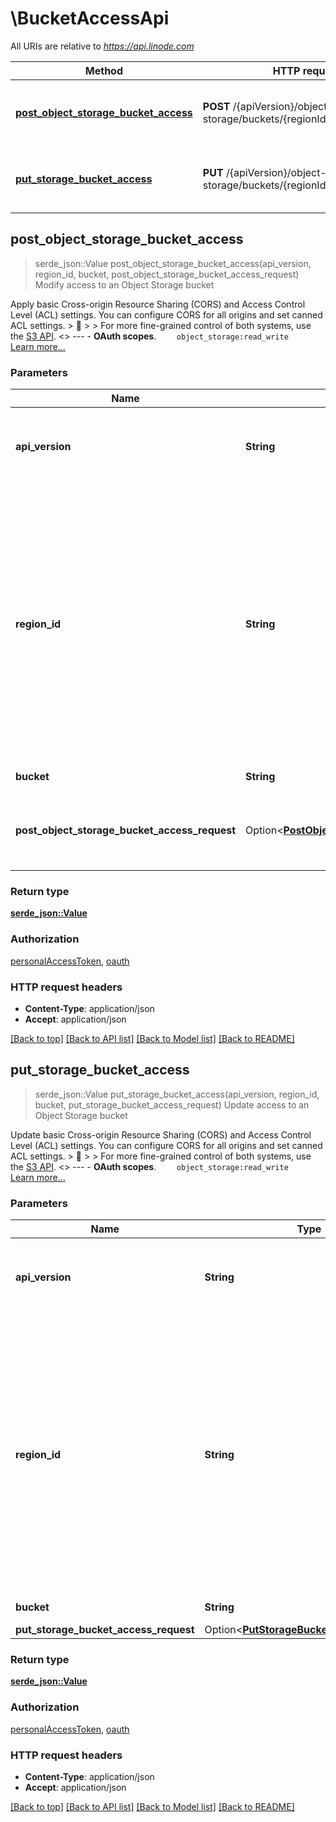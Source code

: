 # \BucketAccessApi

All URIs are relative to *https://api.linode.com*

Method | HTTP request | Description
------------- | ------------- | -------------
[**post_object_storage_bucket_access**](BucketAccessApi.md#post_object_storage_bucket_access) | **POST** /{apiVersion}/object-storage/buckets/{regionId}/{bucket}/access | Modify access to an Object Storage bucket
[**put_storage_bucket_access**](BucketAccessApi.md#put_storage_bucket_access) | **PUT** /{apiVersion}/object-storage/buckets/{regionId}/{bucket}/access | Update access to an Object Storage bucket



## post_object_storage_bucket_access

> serde_json::Value post_object_storage_bucket_access(api_version, region_id, bucket, post_object_storage_bucket_access_request)
Modify access to an Object Storage bucket

Apply basic Cross-origin Resource Sharing (CORS) and Access Control Level (ACL) settings. You can configure CORS for all origins and set canned ACL settings.  > 📘 > > For more fine-grained control of both systems, use the [S3 API](https://docs.ceph.com/en/latest/radosgw/s3/bucketops/#put-bucket-acl).   <<LB>>  ---   - __OAuth scopes__.      ```     object_storage:read_write     ```      [Learn more...](https://techdocs.akamai.com/linode-api/reference/get-started#oauth)

### Parameters


Name | Type | Description  | Required | Notes
------------- | ------------- | ------------- | ------------- | -------------
**api_version** | **String** | __Enum__ Call either the `v4` URL, or `v4beta` for operations still in Beta. | [required] |
**region_id** | **String** | Identifies a region where this bucket lives.  > 📘 > > You can use a `clusterId` in place of `regionId` in requests for buckets that you created using the legacy version of the API. Run [List clusters](https://techdocs.akamai.com/linode-api/reference/get-object-storage-clusters) to see each cluster `id`. | [required] |
**bucket** | **String** | The bucket name. | [required] |
**post_object_storage_bucket_access_request** | Option<[**PostObjectStorageBucketAccessRequest**](PostObjectStorageBucketAccessRequest.md)> | The changes to make to the bucket's access controls. |  |

### Return type

[**serde_json::Value**](serde_json::Value.md)

### Authorization

[personalAccessToken](../README.md#personalAccessToken), [oauth](../README.md#oauth)

### HTTP request headers

- **Content-Type**: application/json
- **Accept**: application/json

[[Back to top]](#) [[Back to API list]](../README.md#documentation-for-api-endpoints) [[Back to Model list]](../README.md#documentation-for-models) [[Back to README]](../README.md)


## put_storage_bucket_access

> serde_json::Value put_storage_bucket_access(api_version, region_id, bucket, put_storage_bucket_access_request)
Update access to an Object Storage bucket

Update basic Cross-origin Resource Sharing (CORS) and Access Control Level (ACL) settings. You can configure CORS for all origins and set canned ACL settings.  > 📘 > > For more fine-grained control of both systems, use the [S3 API](https://docs.ceph.com/en/latest/radosgw/s3/bucketops/#put-bucket-acl).   <<LB>>  ---   - __OAuth scopes__.      ```     object_storage:read_write     ```      [Learn more...](https://techdocs.akamai.com/linode-api/reference/get-started#oauth)

### Parameters


Name | Type | Description  | Required | Notes
------------- | ------------- | ------------- | ------------- | -------------
**api_version** | **String** | __Enum__ Call either the `v4` URL, or `v4beta` for operations still in Beta. | [required] |
**region_id** | **String** | Identifies a region where this bucket lives.  > 📘 > > You can use a `clusterId` in place of `regionId` in requests for buckets that you created using the legacy version of the API. Run [List clusters](https://techdocs.akamai.com/linode-api/reference/get-object-storage-clusters) to see each cluster `id`. | [required] |
**bucket** | **String** | The bucket name. | [required] |
**put_storage_bucket_access_request** | Option<[**PutStorageBucketAccessRequest**](PutStorageBucketAccessRequest.md)> |  |  |

### Return type

[**serde_json::Value**](serde_json::Value.md)

### Authorization

[personalAccessToken](../README.md#personalAccessToken), [oauth](../README.md#oauth)

### HTTP request headers

- **Content-Type**: application/json
- **Accept**: application/json

[[Back to top]](#) [[Back to API list]](../README.md#documentation-for-api-endpoints) [[Back to Model list]](../README.md#documentation-for-models) [[Back to README]](../README.md)

